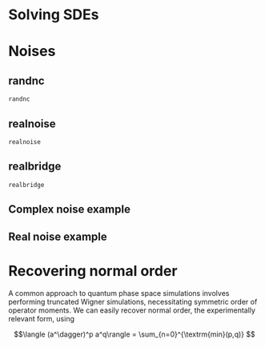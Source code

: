 # Solving SDEs

# Noises

## randnc
```@docs
randnc
```

## realnoise
```@docs
realnoise
```
## realbridge
```@docs
realbridge
```

## Complex noise example

## Real noise example

# Recovering normal order
A common approach to quantum phase space simulations involves performing truncated Wigner simulations, necessitating symmetric order of operator moments. We can easily recover normal order, the experimentally relevant form, using

```math
\langle (a^\dagger)^p a^q\rangle = \sum_{n=0}^{\textrm{min}(p,q)}
